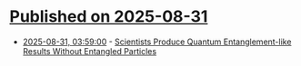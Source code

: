 # [Published on 2025-08-31](index.md)

* [2025-08-31, 03:59:00](https://soylentnews.org/article.pl?sid=25/08/29/2346225&from=rss) - [Scientists Produce Quantum Entanglement-like Results Without Entangled Particles](https://soylentnews.org/article.pl?sid=25/08/29/2346225&from=rss)
